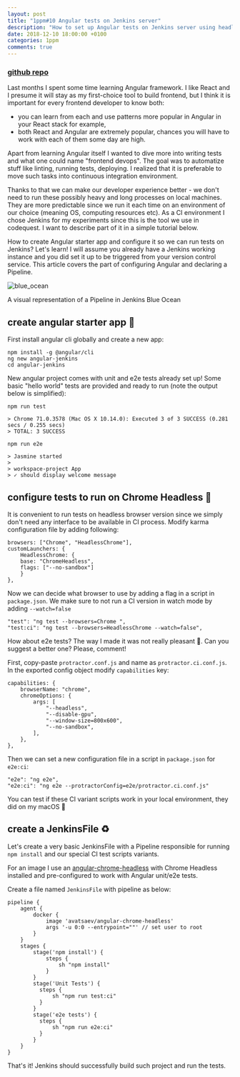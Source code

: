 ```yaml
---
layout: post
title: "1ppm#10 Angular tests on Jenkins server"
description: "How to set up Angular tests on Jenkins server using headless Chrome"
date: 2018-12-10 18:00:00 +0100
categories: 1ppm
comments: true
---
```


### [github repo](https://github.com/archiewald/angular-jenkins-ci)

Last months I spent some time learning Angular framework. I like React and I presume it will stay as my first-choice tool to build frontend, but I think it is important for every frontend developer to know both:

- you can learn from each and use patterns more popular in Angular in your React stack for example,
- both React and Angular are extremely popular, chances you will have to work with each of them some day are high.

Apart from learning Angular itself I wanted to dive more into writing tests and what one could name "frontend devops". The goal was to automatize stuff like linting, running tests, deploying. I realized that it is preferable to move such tasks into continuous integration environment.

Thanks to that we can make our developer experience better - we don't need to run these possibly heavy and long processes on local machines. They are more predictable since we run it each time on an environment of our choice (meaning OS, computing resources etc). As a CI environment I chose Jenkins for my experiments since this is the tool we use in codequest. I want to describe part of it in a simple tutorial below.

How to create Angular starter app and configure it so we can run tests on Jenkins? Let's learn!
I will assume you already have a Jenkins working instance and you did set it up to be triggered from your version control service. This article covers the part of configuring Angular and declaring a Pipeline.

<div class="img-block">
    <img src="{{ "/assets/2018-12-10/blueocean.png" | absolute_url }}" alt="blue_ocean">
    <p class="caption">A visual representation of a Pipeline in Jenkins Blue Ocean</p>
</div>

## create angular starter app 🚀

First install angular cli globally and create a new app:

```
npm install -g @angular/cli
ng new angular-jenkins
cd angular-jenkins
```

New angular project comes with unit and e2e tests already set up! Some basic "hello world" tests are provided and ready to run (note the output below is simplified):

```
npm run test

> Chrome 71.0.3578 (Mac OS X 10.14.0): Executed 3 of 3 SUCCESS (0.281 secs / 0.255 secs)
> TOTAL: 3 SUCCESS

npm run e2e

> Jasmine started
>
> workspace-project App
> ✓ should display welcome message

```

## configure tests to run on Chrome Headless 🤖

It is convenient to run tests on headless browser version since we simply don't need any interface to be available in CI process. Modify karma configuration file by adding following:

```
browsers: ["Chrome", "HeadlessChrome"],
customLaunchers: {
    HeadlessChrome: {
    base: "ChromeHeadless",
    flags: ["--no-sandbox"]
    }
},
```

Now we can decide what browser to use by adding a flag in a script in `package.json`. We make sure to not run a CI version in watch mode by adding `--watch=false`

```
"test": "ng test --browsers=Chrome ",
"test:ci": "ng test --browsers=HeadlessChrome --watch=false",
```

How about e2e tests? The way I made it was not really pleasant 🙈. Can you suggest a better one? Please, comment!

First, copy-paste `protractor.conf.js` and name as `protractor.ci.conf.js`. In the exported config object modify `capabilities` key:

```
capabilities: {
    browserName: "chrome",
    chromeOptions: {
        args: [
            "--headless",
            "--disable-gpu",
            "--window-size=800x600",
            "--no-sandbox",
        ],
    },
},
```

Then we can set a new configuration file in a script in `package.json` for `e2e:ci`:

```
"e2e": "ng e2e",
"e2e:ci": "ng e2e --protractorConfig=e2e/protractor.ci.conf.js"
```

You can test if these CI variant scripts work in your local environment, they did on my macOS 🙂

## create a JenkinsFile ♻️

Let's create a very basic JenkinsFile with a Pipeline responsible for running `npm install` and our special CI test scripts variants.

For an image I use an [angular-chrome-headless](https://github.com/avatsaev/angular-chrome-headless-docker) with Chrome Headless installed and pre-configured to work with Angular unit/e2e tests.

Create a file named `JenkinsFile` with pipeline as below:

```
pipeline {
    agent {
        docker {
            image 'avatsaev/angular-chrome-headless'
            args '-u 0:0 --entrypoint=""' // set user to root
        }
    }
    stages {
        stage('npm install') {
            steps {
                sh "npm install"
            }
        }
        stage('Unit Tests') {
          steps {
              sh "npm run test:ci"
          }
        }
        stage('e2e tests') {
          steps {
              sh "npm run e2e:ci"
          }
        }
    }
}
```

That's it! Jenkins should successfully build such project and run the tests.
